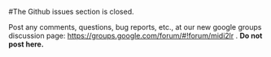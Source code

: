 #The Github issues section is closed.

Post any comments, questions, bug reports, etc., at our new google groups discussion page: https://groups.google.com/forum/#!forum/midi2lr . **Do not post here.**
